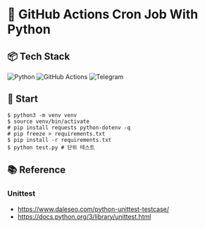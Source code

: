 # 📌 GitHub Actions Cron Job With Python

## 📦 Tech Stack
![Python](https://img.shields.io/badge/python-3776AB.svg?&style=for-the-badge&logo=python&logoColor=white)
![GitHub Actions](https://img.shields.io/badge/githubactions-2088FF.svg?&style=for-the-badge&logo=githubactions&logoColor=white)
![Telegram](https://img.shields.io/badge/telegram-26A5E4.svg?&style=for-the-badge&logo=telegram&logoColor=white) 

## 🏁 Start
```
$ python3 -m venv venv
$ source venv/bin/activate
# pip install requests python-dotenv -q
# pip freeze > requirements.txt
$ pip install -r requirements.txt
$ python test.py # 단위 테스트
```

## 📚 Reference
### Unittest
- https://www.daleseo.com/python-unittest-testcase/
- https://docs.python.org/3/library/unittest.html